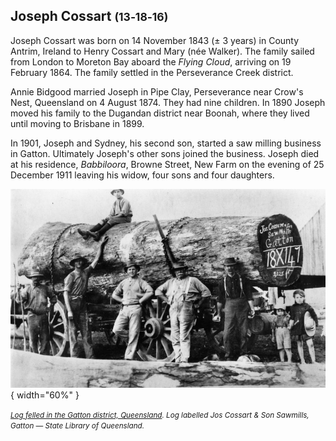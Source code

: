 ## Joseph Cossart <small>(13‑18‑16)</small>

Joseph Cossart was born on 14 November 1843 (± 3 years) in County Antrim, Ireland to Henry Cossart and Mary (née Walker). The family sailed from London to Moreton Bay aboard the *Flying Cloud*, arriving on 19 February 1864. The family settled in the Perseverance Creek district. 

Annie Bidgood married Joseph in Pipe Clay, Perseverance near Crow's Nest, Queensland on 4 August 1874. They had nine children.
In 1890 Joseph moved his family to the Dugandan district near Boonah, where they lived until moving to Brisbane in 1899.

In 1901, Joseph and Sydney, his second son, started a saw milling business in Gatton. Ultimately Joseph's other sons joined the business.
Joseph died at his residence, *Babbiloora*, Browne Street, New Farm on the evening of 25 December 1911 leaving his widow, four sons and four daughters.

![Log felled in the Gatton district, Queensland](../assets/joseph-cossart-log-felled.jpg){ width="60%" }  

*<small>[Log felled in the Gatton district, Queensland](http://onesearch.slq.qld.gov.au/permalink/f/1upgmng/slq_alma21219240550002061). Log labelled Jos Cossart & Son Sawmills, Gatton — State Library of Queensland.</small>*
